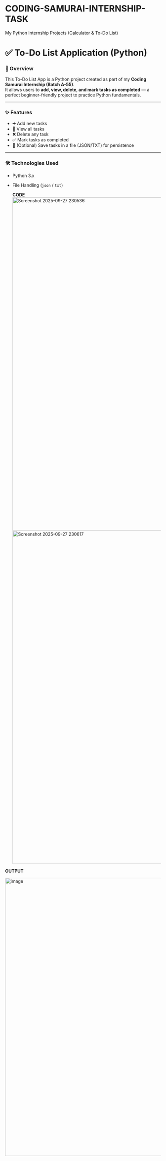 # CODING-SAMURAI-INTERNSHIP-TASK
My Python Internship Projects (Calculator &amp; To-Do List)
# ✅ To-Do List Application (Python)

### 📌 Overview
This To-Do List App is a Python project created as part of my **Coding Samurai Internship (Batch A-55)**.  
It allows users to **add, view, delete, and mark tasks as completed** — a perfect beginner-friendly project to practice Python fundamentals.

---

### ✨ Features
- ➕ Add new tasks  
- 📜 View all tasks  
- ❌ Delete any task  
- ✅ Mark tasks as completed  
- 💾 (Optional) Save tasks in a file (JSON/TXT) for persistence  

---

### 🛠️ Technologies Used
- Python 3.x  
- File Handling (`json` / `txt`)

  **CODE**
  <img width="1919" height="1079" alt="Screenshot 2025-09-27 230536" src="https://github.com/user-attachments/assets/79e2c2cc-af15-4642-a429-e91552bc8493" />
  <img width="1919" height="1078" alt="Screenshot 2025-09-27 230617" src="https://github.com/user-attachments/assets/9d841438-978a-4321-8bce-1add516236af" />

**OUTPUT**

<img width="1898" height="900" alt="image" src="https://github.com/user-attachments/assets/cdb2f317-0d45-44ec-a8d7-7be999a332a3" />


